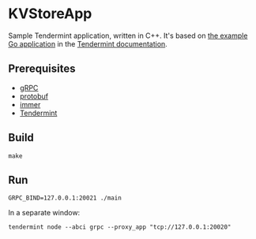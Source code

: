 # KVStoreApp
Sample Tendermint application, written in C++. It's based on [the example Go application](https://tendermint.com/docs/guides/go.html) in the [Tendermint documentation](https://tendermint.com/docs/).

## Prerequisites
* [gRPC](https://grpc.io)
* [protobuf](https://github.com/protocolbuffers/protobuf)
* [immer](https://github.com/arximboldi/immer)
* [Tendermint](https://github.com/tendermint/tendermint)

## Build
```
make
```

## Run
```
GRPC_BIND=127.0.0.1:20021 ./main
```

In a separate window:
```
tendermint node --abci grpc --proxy_app "tcp://127.0.0.1:20020"
```
